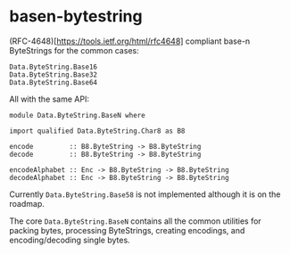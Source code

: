 # basen-bytestring

(RFC-4648)[https://tools.ietf.org/html/rfc4648] compliant base-n ByteStrings for
the common cases:

```
Data.ByteString.Base16
Data.ByteString.Base32
Data.ByteString.Base64
```

All with the same API:

```
module Data.ByteString.BaseN where

import qualified Data.ByteString.Char8 as B8

encode         :: B8.ByteString -> B8.ByteString
decode         :: B8.ByteString -> B8.ByteString

encodeAlphabet :: Enc -> B8.ByteString -> B8.ByteString
decodeAlphabet :: Enc -> B8.ByteString -> B8.ByteString
```

Currently `Data.ByteString.Base58` is not implemented although it is on the
roadmap.

The core `Data.ByteString.BaseN` contains all the common utilities for packing
bytes, processing ByteStrings, creating encodings, and encoding/decoding single
bytes.
